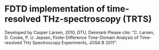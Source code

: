 # FDTD implementation of time-resolved THz-spectroscopy (TRTS)
Developed by Casper Larsen, 2010, DTU, Denmark
Please cite: "C. Larsen, D. Cooke, P. U. Jepsen, Finite-Difference
Time-Domain Analysis of Time-resolved THz Spectroscopy Experiments, JOSA B 2011".
